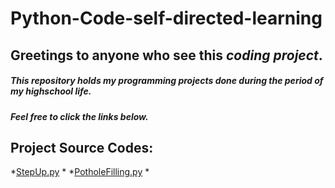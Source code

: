 # Python-Code-self-directed-learning

## Greetings to anyone who see this *coding project*.
##### This repository holds my programming projects done during the period of my highschool life.
##### Feel free to click the links below.

## Project Source Codes:
*[StepUp.py](https://github.com/Joyce950207/Python-Code-self-directed-learning/blob/main/StepUp.py)
 *
*[PotholeFilling.py](https://github.com/Joyce950207/Python-Code-self-directed-learning/blob/main/PotholeFilling.py)
 *
